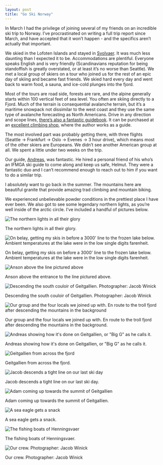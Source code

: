 ```yaml
---
layout: post
title: "Go Ski Norway"
---
```


In March I had the privilege of joining several of my friends on an incredible ski trip to Norway. I’ve procrastinated on writing a full trip report since March, and have accepted that it won’t happen - and the specifics aren’t actually that important.

We skied in the Lofoten Islands and stayed in [Svolvaer](https://goo.gl/maps/w6z62DN8r4jppz8m7). It was much less daunting than I expected it to be. Accommodations are plentiful. Everyone speaks English and is very friendly (Scandinavians reputation for being standoffish is greatly overstated, or at least it’s no worse than Seattle).  We met a local group of skiers on a tour who joined us for the rest of an epic day of skiing and became fast friends. We skied hard every day and went back to warm food, a sauna, and ice-cold plunges into the fjord.

Most of the tours are road side, forests are rare, and the alpine generally starts within 100 vertical feet of sea level. You often are skiing directly to a Fjord. Much of the terrain is consequential avalanche terrain, but it’s a maritime snowpack not dissimilar to the west coast and they use the same type of avalanche forecasting as North Americans. Drive in any direction and scope lines, [there’s also a fantastic guidebook](https://backcountrybooks.co/en-us/products/lofoten-skiing-in-the-magic-islands). It can be purchased at an [excellent climbing shop](https://goo.gl/maps/5zFZYEPJgZCJuvQA6), where the author works as a guide. 

The most involved part was probably getting there, with three flights (Seattle -> Frankfurt -> Oslo -> Evenes -> 3 hour drive), which means most of the other skiers are Europeans. We didn’t see another American group at all. We spent a little under two weeks on the trip.

Our guide, [Andreas](https://www.instagram.com/andreas_tonelli/), was fantastic. He hired a personal friend of his who’s an IFMGA ski guide to come along and keep us safe, Helmut. They were a fantastic duo and I can’t recommend enough to reach out to him if you want to do a similar trip.

I absolutely want to go back in the summer. The mountains here are beautiful granite that provide amazing trad climbing and mountain biking.

We experienced unbelievable powder conditions in the prettiest place I have ever been. We also got to see some legendary northern lights, as you’re well inside of the arctic circle. I’ve included a handful of pictures below.

![The northern lights in all their glory](/images/blog/norway/lights.jpg)

The northern lights in all their glory.

![On belay, getting my skis in before a 3000' line to the frozen lake below. Ambient temperatures at the lake were in the low single digits farenheit.](/images/blog/norway/onbelay.jpg)

On belay, getting my skis on before a 3000' line to the frozen lake below. Ambient temperatures at the lake were in the low single digits farenheit.

![Anson above the line pictured above](/images/blog/norway/anson.jpg)

Anson above the entrance to the line pictured above.

![Descending the south couloir of Geitgallien. Photographer: Jacob Winick](/images/blog/norway/descent.jpg)

Descending the south couloir of Geitgallien. Photographer: Jacob Winick

![Our group and the four locals we joined up with. En route to the troll fjord after descending the mountains in the background](/images/blog/norway/big-squad.jpg)

Our group and the four locals we joined up with. En route to the troll fjord after descending the mountains in the background.

![Andreas showing how it's done on Geitgallien, or "Big G" as he calls it.](/images/blog/norway/andreas.jpg)

Andreas showing how it's done on Geitgallien, or "Big G" as he calls it.

![Geitgallien from across the fjord](/images/blog/norway/geitgallien.jpg)

Geitgallien from across the fjord.

![Jacob descends a tight line on our last ski day](/images/blog/norway/jacob-chute.jpg)

Jacob descends a tight line on our last ski day.

![Adam coming up towards the summit of Geitgallien](/images/blog/norway/climbing-geitgallien.jpg)

Adam coming up towards the summit of Geitgallien.

![A sea eagle gets a snack](/images/blog/norway/eagle.jpg)

A sea eagle gets a snack.

![The fishing boats of Henningsvaer](/images/blog/norway/henningsvaer.jpg)

The fishing boats of Henningsvaer.

![Our crew. Photographer: Jacob Winick](/images/blog/norway/squad.jpg)

Our crew. Photographer: Jacob Winick
